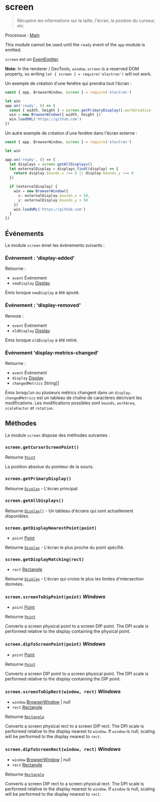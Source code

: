 # screen

> Récupère les informations sur la taille, l'écran, la position du curseur, etc.

Processus : [Main](../glossary.md#main-process)

This module cannot be used until the `ready` event of the `app` module is emitted.

`screen` est un [EventEmitter](https://nodejs.org/api/events.html#events_class_eventemitter).

**Note:** In the renderer / DevTools, `window.screen` is a reserved DOM property, so writing `let { screen } = require('electron')` will not work.

Un exemple de création d'une fenêtre qui prendra tout l'écran :

```javascript fiddle='docs/fiddles/screen/fit-screen'
const { app, BrowserWindow, screen } = require('electron')

let win
app.on('ready', () => {
  const { width, height } = screen.getPrimaryDisplay().workAreaSize
  win = new BrowserWindow({ width, height })
  win.loadURL('https://github.com')
})
```

Un autre exemple de création d'une fenêtre dans l'écran externe :

```javascript
const { app, BrowserWindow, screen } = require('electron')

let win

app.on('ready', () => {
  let displays = screen.getAllDisplays()
  let externalDisplay = displays.find((display) => {
    return display.bounds.x !== 0 || display.bounds.y !== 0
  })

  if (externalDisplay) {
    win = new BrowserWindow({
      x: externalDisplay.bounds.x + 50,
      y: externalDisplay.bounds.y + 50
    })
    win.loadURL('https://github.com')
  }
})
```

## Événements

Le module `screen` émet les événements suivants :

### Événement : 'display-added'

Retourne :

* `event` Événement
* `newDisplay` [Display](structures/display.md)

Émis lorsque `newDisplay` a été ajouté.

### Événement : 'display-removed'

Renvoie :

* `event` Événement
* `oldDisplay` [Display](structures/display.md)

Émis lorsque `oldDisplay` a été retiré.

### Événement 'display-metrics-changed'

Retourne :

* `event` Événement
* `display` [Display](structures/display.md)
* `changedMetrics` String[]

Émis lorsqu’un ou plusieurs métrics changent dans un `display`. `changedMetrics` est un tableau de chaîne de caractères décrivant les modifications. Les modifications possibles sont `bounds`, `workArea`, `scaleFactor` et `rotation`.

## Méthodes

Le module `screen` dispose des méthodes suivantes :

### `screen.getCursorScreenPoint()`

Retourne [`Point`](structures/point.md)

La position absolue du pointeur de la souris.

### `screen.getPrimaryDisplay()`

Retourne [`Display`](structures/display.md) - L'écran principal.

### `screen.getAllDisplays()`

Retourne [`Display[]`](structures/display.md) - Un tableau d'écrans qui sont actuellement disponibles.

### `screen.getDisplayNearestPoint(point)`

* `point` [Point](structures/point.md)

Retourne [`Display`](structures/display.md) - L'écran le plus proche du point spécifié.

### `screen.getDisplayMatching(rect)`

* `rect` [Rectangle](structures/rectangle.md)

Retourne [`Display`](structures/display.md) - L'écran qui croise le plus les limites d'intersection données.

### `screen.screenToDipPoint(point)` _Windows_

* `point` [Point](structures/point.md)

Retourne [`Point`](structures/point.md)

Converts a screen physical point to a screen DIP point. The DPI scale is performed relative to the display containing the physical point.

### `screen.dipToScreenPoint(point)` _Windows_

* `point` [Point](structures/point.md)

Retourne [`Point`](structures/point.md)

Converts a screen DIP point to a screen physical point. The DPI scale is performed relative to the display containing the DIP point.

### `screen.screenToDipRect(window, rect)` _Windows_

* `window` [BrowserWindow](browser-window.md) | null
* `rect` [Rectangle](structures/rectangle.md)

Retourne [`Rectangle`](structures/rectangle.md)

Converts a screen physical rect to a screen DIP rect. The DPI scale is performed relative to the display nearest to `window`. If `window` is null, scaling will be performed to the display nearest to `rect`.

### `screen.dipToScreenRect(window, rect)` _Windows_

* `window` [BrowserWindow](browser-window.md) | null
* `rect` [Rectangle](structures/rectangle.md)

Retourne [`Rectangle`](structures/rectangle.md)

Converts a screen DIP rect to a screen physical rect. The DPI scale is performed relative to the display nearest to `window`. If `window` is null, scaling will be performed to the display nearest to `rect`.
